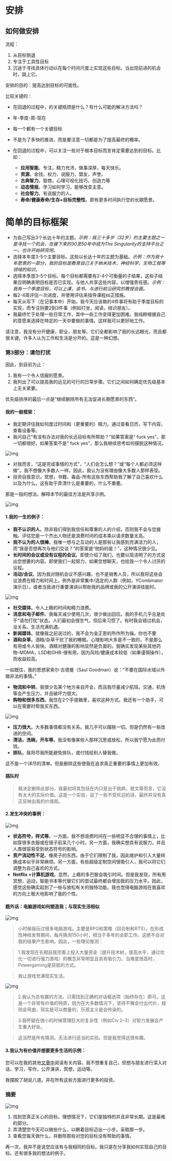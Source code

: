 # 安排

## 如何做安排

流程：

1. 从目标倒退
2. 专注于工具性目标
3. 沉迷于寻找具体行动以在每个时间尺度上实现这些目标。当出现前进的机会时，跳上它。


安排的目的：提高达到目标的可能性。

比较关键的：

- 在回退的过程中，的关键瓶颈是什么？有什么可能的解决方法吗？


- 年-季度-周-现在
- 每一个都有一个关键目标
- 不是为了多快的推进，而是要注意一切都是为了提高最终的概率。



- 在回退的过程中，可以关注一些对于根本目标而言肯定需要达到的目标。比如：
  - **应用智能**。专注，精力充沛，做事深厚，每天快乐。
  - **资源**。金钱，权力，说服力，盟友，声誉。
  - **古典智力**。智商，心理可视化技巧，创造力等
  - **动态情报**。学习如何学习，能够改变主意。
  - **社会智力**。有说服力的人。
  - **寿命/健康寿命/生存+目标完整性**。即有更多时间执行您的长期愿景。




# 简单的目标框架

- 为自己写出3个长达十年的主题。*示例：我三十多岁（32岁）的主要主题之一是寻找一个机会，在接下来的30至50年中成为The Singularity的支持平台之一。也许开始研究吧。*
- 选择本年度3-5个主要目标。这些以长达十年的主题为基础。*示例：作为我十年愿景的一部分，我的目标是教育自己关于纳米技术，神经科学，生物工程等领域的知识。*
- 选择本季度3–5个目标。每个目标都需要有2-4个可衡量的子结果，这些子结果应明确表明目标是否已实现。与他人共享这些内容，以增强责任感。*示例：我有一个季度目标，可以上课，读书，与进行前沿研究的教授会面。*
- 每2-4周评估一次进度，并使用评估来指导课程纠正措施。
- 每天从写下（在记事本中）开始，我今天应该做的4件事将有助于季度目标的实现，而专注则要2到3件事（例如打坐，阅读，结识朋友）。
- 我最终忙于处理一些日常工作，其中一些工作变得更加困难。我纯粹根据自己的意愿来选择在特定的一天中要做的事情。这样我可以更好地工作。

请注意，我没有分开健康，职业，朋友等。它们全都影响了我的长远眼光，而且都很关键。许多人认为工作和生活是分开的。这是一种幻想。

### 第3部分：请勿打扰

因此，到目前为止：

1. 我有一个令人信服的愿景。
2. 我列出了可以提高我的远见的可行的日常步骤。它们之间如何确定优先级基本上无关紧要。

优先级排序的最后一点是“继续删除所有无法促进长期愿景的东西”。

#### 我的一般框架：

- 我定期评估我如何度过时间和（更重要的）精力。通过查看日历，写下内容，查看设备等。
- 我问自己“有没有办法对我的长远目标有所帮助？”如果答案是“ fuck yes”，那一切都很好。如果答案不是“ fuck yes”，那么我继续思考如何摆脱这种情况。

![img](https://hackernoon.com/hn-images/1*n-idDtn8INn5a7MIuBoHBg.png)

- 对我而言，“这是完成事情的方式”，“人们会怎么想？”或“每个人都必须这样做”。我不想像大多数人一样。因此，我认为没有理由像大多数人那样表现。
- 投资自我意识。冥想，书籍，毒品-所有这些东西帮助我了解了自己喜欢什么以及为什么。这有助于弄清什么是重要的，什么不重要。

那是一般的想法。解释本节的最佳方法是共享示例。

![img](https://hackernoon.com/hn-images/1*gVe7Es9VKefZkv9dqrpNig.png)

#### 1.我的一生的例子：

- **我不认识的人**。除非我们得到我信任和尊重的人的介绍，否则我不会与您接触。评估您是一个杰出人物还是浪费时间的成本乘以请求数量太高。
- **我不认为的人很棒**。我唯一想与之互动的人是那些让我感到充满活力的人，而“我是否想再次与他们交谈？”的答案是“他妈的是！”，这种情况很少见。
- **长时间的会议或没有议程的会议**。即使介绍了我们，也要以简洁明了的方式说出您想要的内容。即使我们一起努力，如果您想聊天，也给我一个令人讨厌的议程。
- **活动/会议**。因为我对随机会议不感兴趣，也不是销售人员，所以我将这些会议浪费在精力和时间上。例外是非常集中/选定的人群（例如，YCombinator演示日）。或者当我进行重要演讲以帮助我的品牌或我的公开演讲技能时。

![img](https://hackernoon.com/hn-images/1*GJrtQezi61kOsvlcKfuwuw.png)

- **社交媒体**。令人上瘾的时间和精力浪费。
- **消息和电子邮件**。我每天减少使用几次，很少做出回应。我的手机几乎总是处于“请勿打扰”状态。人们最初会很生气，但后来习惯了。有时我会错过机会，没关系。生活充满机遇。
- **新闻媒体**。就像我之前说过的，我不会为金正恩的所作所为操。你也不要
- **酒和杂草**。酒精/杂草干扰了我的睡眠。心理影响大多是不一致的，不是那么有用或令人愉快。酒精对健康的影响显然是负面的。我确实发现某些其他药物-MDMA，LSD和GHB-很有用，因为风险/健康成本较低（如果谨慎操作），而收益较高。

一如既往，我的思想家索尔·古德曼（Saul Goodman）说：“不要在国际水域以外做非法的事情。”

- **物流和中转**。我很少去某个地方亲自开会，而且我尽量减少航班。交通，机场等会产生压力，并且破坏力很大。
- **购物和很多东西**。我住在2个手提箱里，喜欢这种方式。我还有一个助手，可以在需要时帮我买东西。

![img](https://hackernoon.com/hn-images/1*L9EnWwZqZTD5rP2DJxvGOQ.png)

- **压力很大**。大多数事情都没有关系。我几乎可以摆脱一切。但是仍然有一些改进的空间。
- **清洁，洗碗，开车等**。我没有像某些人那样沉思或放松，所以我宁愿为此而付钱。
- **排队**。我将尽我所能避免排队，或付钱给别人替我做。

这不是一个详尽的清单。但是删除这些使我在追求真正重要的事情上更加有效。

#### 插队时

> 我决定删除此部分。我最初将其包括在内只是出于挑衅。就文章而言，它没有太大的实际价值。这是一个实验，说了一些不受欢迎的话，最终并没有真​​正反映出我的价值观。

#### 2.发生冲突的事例：

![img](https://hackernoon.com/hn-images/1*jSSsiKi04DFddT0GUTxg9Q.png)

- **状态符号，样式等**。一方面，我不想浪费时间在一些明显不合理的事情上，比如穿很多衣服或在镜子前呆几个小时。另一方面，我确实想具有说服力，并且人类很容易受到状态符号的影响。
- **资产流动性不足**。像房子的东西。由于它们限制了我，因此维护和引入大量转换成本似乎非常麻烦。另一方面，有些超级定制空间很吸引人，我可以将它们调整为自己喜欢的方式。
- **Netflix +计算机游戏**。显然，上瘾的多巴胺会吸引时间。但是我发现，所有用冥想，运动，智能书本等代替它们的尝试最终都会增加我的压力水平。因此，感觉这些确实起到了一些与放松有关的独特功能。我也觉得电脑游戏在我喜欢的方向上极大地影响了我的个性。

#### 题外话：电脑游戏如何塑造我；与现实生活相似

![img](https://hackernoon.com/hn-images/1*cCVmRKftye7PxqtbS22yRQ.png)

> 小时候我玩过很多电脑游戏。主要是RPG和策略（回合制和RTS）。在形成性神经发育期间，每月猜测150小时，相当于多年的全职工作。这绝不会对我的结果产生影响。因此，一些理论推测：

> 1.我发现在长期自我完善上投入大量资金（提升技术树，提高水平，通过优化一切进行强力游戏）的概念非常明显且具有吸引力。当难度很高时，Powergaming是获胜的方式。

> 我让游戏充满现实生活。

![img](https://hackernoon.com/hn-images/1*rzruWeLeo5ZPSH2QHzYf6A.png)

> 2.我认为总有赢的方法。只需找到正确的对话框选项（始终存在）即可。这是一个非常有价值的特质，因为在大多数情况下，坚持不懈会付出代价，规则会弯曲，现实是可以商量的，乐观主义是会传染的。

> 3.我怀疑在很小的时候管理巨大的复杂性（例如Civ 2–3）对智力发展会产生重大好处。

> 这当然是所有猜测。无法进行适当的实验。但是我觉得这很有趣。

#### 3.我认为有价值并想要更多生活的示例：

您可以在我的其他[文章中](https://hackernoon.com/biohack-your-intelligence-now-or-become-obsolete-97cdd15e395f)阅读有关内容。我不想重复自己，但想与朋友进行深入对话，学习，写作，公开演讲，冥想，运动等。

我摆脱了胡说八道。并在所有这些方面进行更多的投资。

### 摘要

![img](https://hackernoon.com/hn-images/1*trvEIEaXotyMhPQ-E-JkjQ.png)

1. 找到您真正关心的目标。理想情况下，它们是独特的并且非常长期。这是最难的部分。
2. 弄清楚您今天可以做些什么，以朝着目标迈出一小步。采取那一步。
3. 查看您每天做什么，并删除那些对您的目标没有帮助的事情。

再一次，我并不是说您应该有与我相同的目标。我只是在分享我如何实现自己的目标。还有很多我的想法的例子。